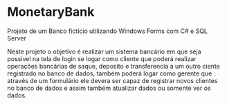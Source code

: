 # MonetaryBank
Projeto de um Banco fictício utilizando Windows Forms com C# e SQL Server

Neste projeto o objetivo é realizar um sistema bancário em que seja possivel na tela de login se logar como cliente que poderá realizar 
operações bancárias de saque, deposito e transferencia a um outro ciente registrado no banco de dados, também poderá logar como gerente que através
de um formulário ele devera ser capaz de registrar novos clientes no banco de dados e assim também atualizar dados ou somente ver os dados.
